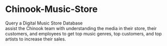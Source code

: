 # Chinook-Music-Store
Query a Digital Music Store Database <br>
assist the Chinook team with understanding the media in their store, their customers, and employees to get top music genres, top customers, and top artists to increase their sales.<br>
